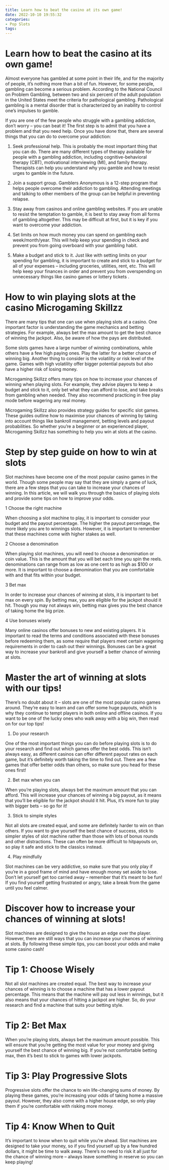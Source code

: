 ```yaml
---
title: Learn how to beat the casino at its own game!
date: 2022-10-10 19:55:32
categories:
- Pop Slots
tags:
---
```



#  Learn how to beat the casino at its own game!

Almost everyone has gambled at some point in their life, and for the majority of people, it’s nothing more than a bit of fun. However, for some people, gambling can become a serious problem. According to the National Council on Problem Gambling, between two and six percent of the adult population in the United States meet the criteria for pathological gambling. Pathological gambling is a mental disorder that is characterized by an inability to control one’s impulses to gamble.

If you are one of the few people who struggle with a gambling addiction, don’t worry – you can beat it! The first step is to admit that you have a problem and that you need help. Once you have done that, there are several things that you can do to overcome your addiction:

1. Seek professional help. This is probably the most important thing that you can do. There are many different types of therapy available for people with a gambling addiction, including cognitive-behavioral therapy (CBT), motivational interviewing (MI), and family therapy. Therapists can help you understand why you gamble and how to resist urges to gamble in the future.

2. Join a support group. Gamblers Anonymous is a 12-step program that helps people overcome their addiction to gambling. Attending meetings and talking to other members of the group can be helpful in preventing relapse.

3. Stay away from casinos and online gambling websites. If you are unable to resist the temptation to gamble, it is best to stay away from all forms of gambling altogether. This may be difficult at first, but it is key if you want to overcome your addiction.

4. Set limits on how much money you can spend on gambling each week/month/year. This will help keep your spending in check and prevent you from going overboard with your gambling habit.

5. Make a budget and stick to it. Just like with setting limits on your spending for gambling, it is important to create and stick to a budget for all of your expenses – including groceries, utilities, rent, etc. This will help keep your finances in order and prevent you from overspending on unnecessary things like casino games or lottery tickets .

#  How to win playing slots at the casino Microgaming Skillzz

There are many tips that one can use when playing slots at a casino. One important factor is understanding the game mechanics and betting strategies. For example, always bet the max amount to get the best chance of winning the jackpot. Also, be aware of how the pays are distributed.

Some slots games have a large number of winning combinations, while others have a few high paying ones. Play the latter for a better chance of winning big. Another thing to consider is the volatility or risk level of the game. Games with high volatility offer bigger potential payouts but also have a higher risk of losing money.

Microgaming Skillzz offers many tips on how to increase your chances of winning when playing slots. For example, they advise players to keep a budget and stick to it, only bet what they can afford to lose, and take breaks from gambling when needed. They also recommend practicing in free play mode before wagering any real money.

Microgaming Skillzz also provides strategy guides for specific slot games. These guides outline how to maximise your chances of winning by taking into account things like bankroll management, betting levels and payout probabilities. So whether you’re a beginner or an experienced player, Microgaming Skillzz has something to help you win at slots at the casino.

#  Step by step guide on how to win at slots

Slot machines have become one of the most popular casino games in the world. Though some people may say that they are simply a game of luck, there are a few steps that you can take to increase your chances of winning. In this article, we will walk you through the basics of playing slots and provide some tips on how to improve your odds.

1  Choose the right machine

When choosing a slot machine to play, it is important to consider your budget and the payout percentage. The higher the payout percentage, the more likely you are to winnings slots. However, it is important to remember that these machines come with higher stakes as well.

2  Choose a denomination

When playing slot machines, you will need to choose a denomination or coin value. This is the amount that you will bet each time you spin the reels. denominations can range from as low as one cent to as high as $100 or more. It is important to choose a denomination that you are comfortable with and that fits within your budget.

3  Bet max

In order to increase your chances of winning at slots, it is important to bet max on every spin. By betting max, you are eligible for the jackpot should it hit. Though you may not always win, betting max gives you the best chance of taking home the big prize.

4  Use bonuses wisely

Many online casinos offer bonuses to new and existing players. It is important to read the terms and conditions associated with these bonuses before redeeming them, as some require that players meet certain wagering requirements in order to cash out their winnings. Bonuses can be a great way to increase your bankroll and give yourself a better chance of winning at slots.

#  Master the art of winning at slots with our tips!

There’s no doubt about it – slots are one of the most popular casino games around. They’re easy to learn and can offer some huge payouts, which is why they continue to tempt players in both online and offline casinos. If you want to be one of the lucky ones who walk away with a big win, then read on for our top tips!

1. Do your research

One of the most important things you can do before playing slots is to do your research and find out which games offer the best odds. This isn’t always easy, as different casinos can offer different payout rates on each game, but it’s definitely worth taking the time to find out. There are a few games that offer better odds than others, so make sure you head for these ones first!

2. Bet max when you can

When you’re playing slots, always bet the maximum amount that you can afford. This will increase your chances of winning a big payout, as it means that you’ll be eligible for the jackpot should it hit. Plus, it’s more fun to play with bigger bets – so go for it!

3. Stick to simple styles

Not all slots are created equal, and some are definitely harder to win on than others. If you want to give yourself the best chance of success, stick to simpler styles of slot machine rather than those with lots of bonus rounds and other distractions. These can often be more difficult to hitpayouts on, so play it safe and stick to the classics instead.

4. Play mindfully

Slot machines can be very addictive, so make sure that you only play if you’re in a good frame of mind and have enough money set aside to lose. Don’t let yourself get too carried away – remember that it’s meant to be fun! If you find yourself getting frustrated or angry, take a break from the game until you feel calmer.

#  Discover how to increase your chances of winning at slots!

Slot machines are designed to give the house an edge over the player. However, there are still ways that you can increase your chances of winning at slots. By following these simple tips, you can boost your odds and make some casino cash!

# Tip 1: Choose Wisely

Not all slot machines are created equal. The best way to increase your chances of winning is to choose a machine that has a lower payout percentage. This means that the machine will pay out less in winnings, but it also means that your chances of hitting a jackpot are higher. So, do your research and find a machine that suits your betting style.

# Tip 2: Bet Max

When you’re playing slots, always bet the maximum amount possible. This will ensure that you’re getting the most value for your money and giving yourself the best chance of winning big. If you’re not comfortable betting max, then it’s best to stick to games with lower jackpots.

# Tip 3: Play Progressive Slots

Progressive slots offer the chance to win life-changing sums of money. By playing these games, you’re increasing your odds of taking home a massive payout. However, they also come with a higher house edge, so only play them if you’re comfortable with risking more money.

# Tip 4: Know When to Quit

It’s important to know when to quit while you’re ahead. Slot machines are designed to take your money, so if you find yourself up by a few hundred dollars, it might be time to walk away. There’s no need to risk it all just for the chance of winning more – always leave something in reserve so you can keep playing!